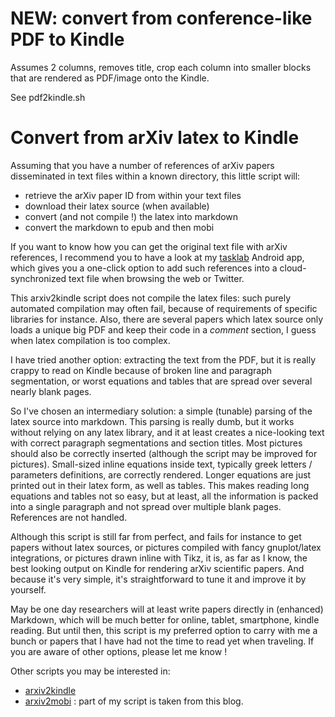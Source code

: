 
# NEW: convert from conference-like PDF to Kindle

Assumes 2 columns, removes title, crop each column into smaller blocks that are rendered as PDF/image onto the Kindle.

See pdf2kindle.sh

# Convert from arXiv latex to Kindle

Assuming that you have a number of references of arXiv papers disseminated in
text files within a known directory, this little script will:

- retrieve the arXiv paper ID from within your text files
- download their latex source (when available)
- convert (and not compile !) the latex into markdown
- convert the markdown to epub and then mobi

If you want to know how you can get the original text file with arXiv
references, I recommend you to have a look at my [tasklab](https://github.com/cerisara/tasklab) Android app, which gives you a one-click option to add such
references into a cloud-synchronized text file when browsing the web or Twitter.

This arxiv2kindle script does not compile the latex files: such
purely automated compilation may often fail, because of requirements of specific libraries
for instance. Also, there are several papers which latex source only loads
a unique big PDF and keep their code in a *comment* section, I guess when
latex compilation is too complex.

I have tried another option: extracting the text from the PDF, but it is
really crappy to read on Kindle because of broken line and paragraph segmentation, or worst equations and tables that are spread over several nearly blank
pages.

So I've chosen an intermediary solution: a simple (tunable) parsing of the latex source
into markdown. This parsing is really dumb, but it works without relying
on any latex library, and it at least creates a
nice-looking text with correct paragraph segmentations and section titles.
Most pictures should also be correctly inserted (although the script may be
improved for pictures).
Small-sized inline equations inside text, typically greek letters / parameters
definitions, are correctly rendered.
Longer equations are just printed out in their latex form, as well as tables.
This makes reading long equations and tables not so easy, but at least,
all the information is packed into a single paragraph and not spread over
multiple blank pages.
References are not handled.

Although this script is still far from perfect, and fails for instance to
get papers without latex sources, or pictures compiled with fancy
gnuplot/latex integrations, or pictures drawn inline with Tikz,
it is, as far as I know, the best looking output on Kindle for rendering
arXiv scientific papers.
And because it's very simple, it's straightforward to tune it and improve it
by yourself.

May be one day researchers will at least write papers directly in (enhanced)
Markdown, which will be much better for online, tablet, smartphone, kindle reading. But until then, this script is my preferred option to
carry with me a bunch or papers that I have had not the time to read yet when traveling. If you are aware of other options, please let me know !

Other scripts you may be interested in:

- [arxiv2kindle](https://gist.github.com/bshillingford/6259986edca707ca58dd)
- [arxiv2mobi](http://knanagnostopoulos.blogspot.fr/2013/03/from-arxiv-directly-to-my-kindle_15.html) : part of my script is taken from this blog.

